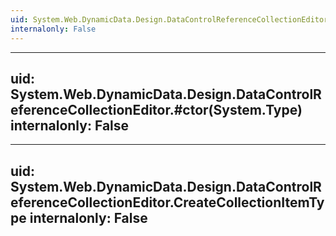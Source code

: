 ```yaml
---
uid: System.Web.DynamicData.Design.DataControlReferenceCollectionEditor
internalonly: False
---
```


---
uid: System.Web.DynamicData.Design.DataControlReferenceCollectionEditor.#ctor(System.Type)
internalonly: False
---

---
uid: System.Web.DynamicData.Design.DataControlReferenceCollectionEditor.CreateCollectionItemType
internalonly: False
---
